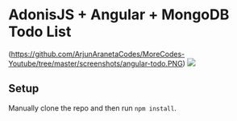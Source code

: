 # AdonisJS + Angular + MongoDB Todo List

(https://github.com/ArjunAranetaCodes/MoreCodes-Youtube/tree/master/screenshots/angular-todo.PNG)
<img src="https://github.com/ArjunAranetaCodes/MoreCodes-Youtube/tree/master/screenshots/angular-todo2.PNG"/>


## Setup

Manually clone the repo and then run `npm install`.